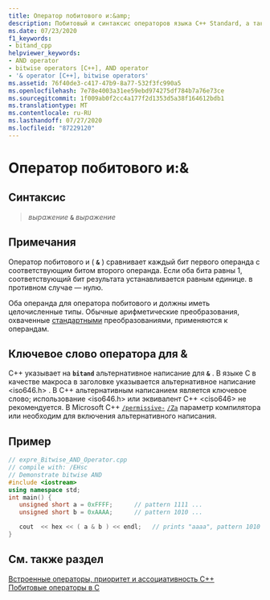 ```yaml
---
title: Оператор побитового и:&amp;
description: Побитовый и синтаксис операторов языка C++ Standard, а также использование.
ms.date: 07/23/2020
f1_keywords:
- bitand_cpp
helpviewer_keywords:
- AND operator
- bitwise operators [C++], AND operator
- '& operator [C++], bitwise operators'
ms.assetid: 76f40de3-c417-47b9-8a77-532f3fc990a5
ms.openlocfilehash: 7e78e4003a31ee59ebd974275df784b7a76e73ce
ms.sourcegitcommit: 1f009ab0f2cc4a177f2d1353d5a38f164612bdb1
ms.translationtype: MT
ms.contentlocale: ru-RU
ms.lasthandoff: 07/27/2020
ms.locfileid: "87229120"
---
```

# <a name="bitwise-and-operator-amp"></a>Оператор побитового и:&amp;

## <a name="syntax"></a>Синтаксис

> *выражение* **`&`** *выражение*

## <a name="remarks"></a>Примечания

Оператор побитового и ( **`&`** ) сравнивает каждый бит первого операнда с соответствующим битом второго операнда. Если оба бита равны 1, соответствующий бит результата устанавливается равным единице. в противном случае — нулю.

Оба операнда для оператора побитового и должны иметь целочисленные типы. Обычные арифметические преобразования, охваченные [стандартными](standard-conversions.md) преобразованиями, применяются к операндам.

## <a name="operator-keyword-for-"></a>Ключевое слово оператора для &

C++ указывает на **`bitand`** альтернативное написание для **`&`** . В языке C в качестве макроса в заголовке указывается альтернативное написание \<iso646.h> . В C++ альтернативным написанием является ключевое слово; использование \<iso646.h> или эквивалент C++ \<ciso646> не рекомендуется. В Microsoft C++ [`/permissive-`](../build/reference/permissive-standards-conformance.md) [`/Za`](../build/reference/za-ze-disable-language-extensions.md) параметр компилятора или необходим для включения альтернативного написания.

## <a name="example"></a>Пример

```cpp
// expre_Bitwise_AND_Operator.cpp
// compile with: /EHsc
// Demonstrate bitwise AND
#include <iostream>
using namespace std;
int main() {
   unsigned short a = 0xFFFF;      // pattern 1111 ...
   unsigned short b = 0xAAAA;      // pattern 1010 ...

   cout  << hex << ( a & b ) << endl;   // prints "aaaa", pattern 1010 ...
}
```

## <a name="see-also"></a>См. также раздел

[Встроенные операторы, приоритет и ассоциативность C++](cpp-built-in-operators-precedence-and-associativity.md)<br/>
[Побитовые операторы в C](../c-language/c-bitwise-operators.md)
